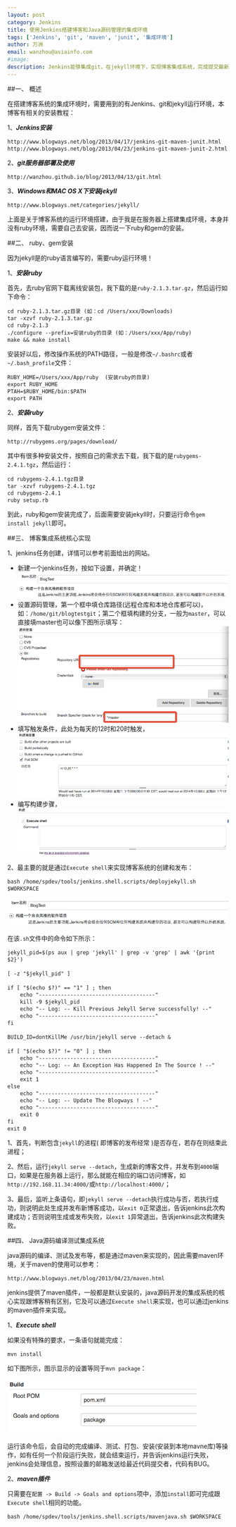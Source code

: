 ```yaml
---
layout: post
category: Jenkins
title: 使用Jenkins搭建博客和Java源码管理的集成环境
tags: ['Jenkins', 'git', 'maven', 'junit', '集成环境']
author: 万洲
email: wanzhou@asiainfo.com
#image:
description: Jenkins能够集成git，在jekyll环境下，实现博客集成系统，完成提交最新代码，自动生成新的博客；同时Jenkins也能够集成git、maven和junit等，实现java源码的编译、测试、发布等功能的集成开发环境。
---
```


##一、 概述

在搭建博客系统的集成环境时，需要用到的有Jenkins、git和jekyll运行环境，本博客有相关的安装教程：

1、***Jenkins安装***

	http://www.blogways.net/blog/2013/04/17/jenkins-git-maven-junit.html
	http://www.blogways.net/blog/2013/04/23/jenkins-git-maven-junit-2.html

2、***git服务器部署及使用***

	http://wanzhou.github.io/blog/2013/04/13/git.html

3、***Windows和MAC OS X下安装jekyll***

	http://www.blogways.net/categories/jekyll/
	
上面是关于博客系统的运行环境搭建，由于我是在服务器上搭建集成环境，本身并没有ruby环境，需要自己去安装，因而说一下ruby和gem的安装。

##二、 ruby、gem安装

因为jekyll是的ruby语言编写的，需要ruby运行环境！

1、***安装ruby***

首先，去ruby官网下载离线安装包，我下载的是`ruby-2.1.3.tar.gz`，然后运行如下命令：

	cd ruby-2.1.3.tar.gz目录 (如：cd /Users/xxx/Downloads)
	tar -xzvf ruby-2.1.3.tar.gz
	cd ruby-2.1.3
	./configure --prefix=安装ruby的目录 (如：/Users/xxx/App/ruby)
	make && make install

安装好以后，修改操作系统的PATH路径，一般是修改`~/.bashrc`或者`~/.bash_profile`文件：

	RUBY_HOME=/Users/xxx/App/ruby  (安装ruby的目录)
	export RUBY_HOME
	PTAH=$RUBY_HOME/bin:$PATH
	export PATH
	
2、***安装ruby***

同样，首先下载rubygem安装文件：

	http://rubygems.org/pages/download/

其中有很多种安装文件，按照自己的需求去下载，我下载的是`rubygems-2.4.1.tgz`，然后运行：

	cd rubygems-2.4.1.tgz目录
	tar -xzvf rubygems-2.4.1.tgz
	cd rubygems-2.4.1
	ruby setup.rb
	
到此，ruby和gem安装完成了，后面需要安装jekyll时，只要运行命令`gem install jekyll`即可。


##三、 博客集成系统核心实现

1、jenkins任务创建，详情可以参考前面给出的网站。

* 新建一个jenkins任务，按如下设置，并确定！![](../images/post/blogtest.png)
* 设置源码管理，第一个框中填仓库路径(远程仓库和本地仓库都可以)，如：`/home/git/blogtestgit`；第二个框填构建的分支，一般为`master`，可以直接填master也可以像下图所示填写：![](../images/post/jkgit.png)
* 填写触发条件，此处为每天的12时和20时触发，![](../images/post/blog-trigger.png)
* 编写构建步骤，![](../images/post/blog-build.png)
	

2、最主要的就是通过`Execute shell`来实现博客系统的创建和发布：

	bash /home/spdev/tools/jenkins.shell.scripts/deployjekyll.sh $WORKSPACE
	
![](../images/post/blogtest.png)

在该`.sh`文件中的命令如下所示：

	jekyll_pid=$(ps aux | grep 'jekyll' | grep -v 'grep' | awk '{print $2}')

	[ -z "$jekyll_pid" ] 

	if [ "$(echo $?)" == "1" ] ; then
	    echo "-------------------------------------"
    	kill -9 $jekyll_pid
	    echo "-- Log: -- Kill Previous Jekyll Serve successfully! --"
    	echo "-------------------------------------"
	fi
	
	BUILD_ID=dontKillMe /usr/bin/jekyll serve --detach &

	if [ "$(echo $?)" != "0" ] ; then
    	echo "-------------------------------------"
	    echo "-- Log: -- An Exception Has Happened In The Source ! --"
	    echo "-------------------------------------"
	    exit 1
	else
		echo "-------------------------------------"
		echo "-- Log: -- Update The Blogways ! --"
		echo "-------------------------------------"
		exit 0
	fi
	exit 0

1、首先，判断包含`jekyll`的进程( 即博客的发布经常 )是否存在，若存在则结束此进程；

2、然后，运行`jekyll serve --detach`，生成新的博客文件，并发布到`4000`端口，如果是在服务器上运行，那么就能在相应的端口访问博客，如`http://192.168.11.34:4000/`或`http://localhost:4000/`；

3、最后，监听上条语句，即`jekyll serve --detach`执行成功与否，若执行成功，则说明此处生成并发布新博客成功，以`exit 0`正常退出，告诉jenkins此次构建成功；否则说明生成或发布失败，以`exit 1`异常退出，告诉jenkins此次构建失败。

##四、 Java源码编译测试集成系统

java源码的编译、测试及发布等，都是通过maven来实现的，因此需要maven环境，关于maven的使用可以参考：

	http://www.blogways.net/blog/2013/04/23/maven.html

jenkins提供了maven插件，一般都是默认安装的，java源码开发的集成系统的核心实现跟博客稍有区别，它及可以通过`Execute shell`来实现，也可以通过jenkins的maven插件来实现。

1、***Execute shell***

如果没有特殊的要求，一条语句就能完成：

	mvn install
	
如下图所示，图示显示的设置等同于`mvn package`：

![](../images/post/maven-package.png)
	
运行该命令后，会自动的完成编译、测试、打包、安装(安装到本地mavne库)等操作，如有任何一个阶段运行失败，就会结束运行，并告诉jenkins运行失败，jenkins会处理信息，按照设置的邮箱发送给最近代码提交者，代码有BUG。


2、***maven插件***

只需要在`配置 -> Build -> Goals and options`项中，添加`install`即可完成跟`Execute shell`相同的功能。

	bash /home/spdev/tools/jenkins.shell.scripts/mavenjava.sh $WORKSPACE
